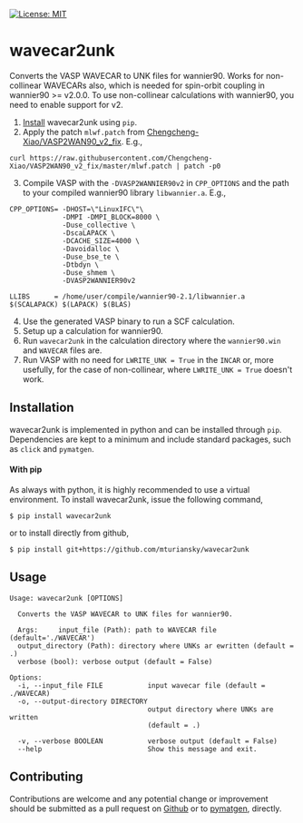[![License: MIT](https://img.shields.io/badge/License-MIT-yellow.svg)](https://opensource.org/licenses/MIT)

# wavecar2unk

Converts the VASP WAVECAR to UNK files for wannier90.
Works for non-collinear WAVECARs also, which is needed for spin-orbit coupling in wannier90 >= v2.0.0.
To use non-collinear calculations with wannier90, you need to enable support for v2.
1. [Install](#Installation) wavecar2unk using `pip`.
2. Apply the patch `mlwf.patch` from [Chengcheng-Xiao/VASP2WAN90_v2_fix](https://github.com/Chengcheng-Xiao/VASP2WAN90_v2_fix). E.g.,
```
curl https://raw.githubusercontent.com/Chengcheng-Xiao/VASP2WAN90_v2_fix/master/mlwf.patch | patch -p0
```
3. Compile VASP with the `-DVASP2WANNIER90v2` in `CPP_OPTIONS` and the path to your compiled wannier90 library `libwannier.a`. E.g.,
```
CPP_OPTIONS= -DHOST=\"LinuxIFC\"\
             -DMPI -DMPI_BLOCK=8000 \
             -Duse_collective \
             -DscaLAPACK \
             -DCACHE_SIZE=4000 \
             -Davoidalloc \
             -Duse_bse_te \
             -Dtbdyn \
             -Duse_shmem \
    	     -DVASP2WANNIER90v2

LLIBS      = /home/user/compile/wannier90-2.1/libwannier.a $(SCALAPACK) $(LAPACK) $(BLAS)
```
4. Use the generated VASP binary to run a SCF calculation.
5. Setup up a calculation for wannier90.
6. Run `wavecar2unk` in the calculation directory where the `wannier90.win` and `WAVECAR` files are.
7. Run VASP with no need for `LWRITE_UNK = True` in the `INCAR` or, more usefully, for the case of non-collinear, where `LWRITE_UNK = True` doesn't work.

## Installation
wavecar2unk is implemented in python and can be installed through `pip`.
Dependencies are kept to a minimum and include standard packages, such as `click` and `pymatgen`.

#### With pip
As always with python, it is highly recommended to use a virtual environment.
To install wavecar2unk, issue the following command,
```
$ pip install wavecar2unk
```
or to install directly from github,
```
$ pip install git+https://github.com/mturiansky/wavecar2unk
```

## Usage
```
Usage: wavecar2unk [OPTIONS]

  Converts the VASP WAVECAR to UNK files for wannier90.

  Args:     input_file (Path): path to WAVECAR file (default='./WAVECAR')
  output_directory (Path): directory where UNKs ar ewritten (default = .)
  verbose (bool): verbose output (default = False)

Options:
  -i, --input_file FILE           input wavecar file (default = ./WAVECAR)
  -o, --output-directory DIRECTORY
                                  output directory where UNKs are written
                                  (default = .)

  -v, --verbose BOOLEAN           verbose output (default = False)
  --help                          Show this message and exit.
```

## Contributing
Contributions are welcome and any potential change or improvement should be submitted as a pull request on [Github](https://github.com/mturiansky/wavecar2unk/pulls) or to [pymatgen](https://github.com/materialsproject/pymatgen/pulls), directly.
